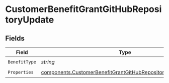 # CustomerBenefitGrantGitHubRepositoryUpdate


## Fields

| Field                                                                                                                                              | Type                                                                                                                                               | Required                                                                                                                                           | Description                                                                                                                                        |
| -------------------------------------------------------------------------------------------------------------------------------------------------- | -------------------------------------------------------------------------------------------------------------------------------------------------- | -------------------------------------------------------------------------------------------------------------------------------------------------- | -------------------------------------------------------------------------------------------------------------------------------------------------- |
| `BenefitType`                                                                                                                                      | *string*                                                                                                                                           | :heavy_check_mark:                                                                                                                                 | N/A                                                                                                                                                |
| `Properties`                                                                                                                                       | [components.CustomerBenefitGrantGitHubRepositoryPropertiesUpdate](../../models/components/customerbenefitgrantgithubrepositorypropertiesupdate.md) | :heavy_check_mark:                                                                                                                                 | N/A                                                                                                                                                |